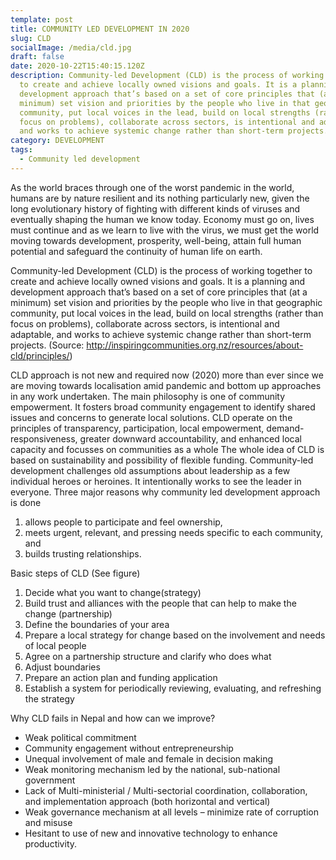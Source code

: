 ```yaml
---
template: post
title: COMMUNITY LED DEVELOPMENT IN 2020
slug: CLD
socialImage: /media/cld.jpg
draft: false
date: 2020-10-22T15:40:15.120Z
description: Community-led Development (CLD) is the process of working together
  to create and achieve locally owned visions and goals. It is a planning and
  development approach that’s based on a set of core principles that (at a
  minimum) set vision and priorities by the people who live in that geographic
  community, put local voices in the lead, build on local strengths (rather than
  focus on problems), collaborate across sectors, is intentional and adaptable,
  and works to achieve systemic change rather than short-term projects.
category: DEVELOPMENT
tags:
  - Community led development
---
```

As the world braces through one of the worst pandemic in the world, humans are by nature resilient and its nothing particularly new, given the long evolutionary history of fighting with different kinds of viruses and eventually shaping the human we know today. Economy must go on, lives must continue and as we learn to live with the virus, we must get the world moving towards development, prosperity, well-being, attain full human potential and safeguard the continuity of human life on earth.

Community-led Development (CLD) is the process of working together to create and achieve locally owned visions and goals. It is a planning and development approach that’s based on a set of core principles that (at a minimum) set vision and priorities by the people who live in that geographic community, put local voices in the lead, build on local strengths (rather than focus on problems), collaborate across sectors, is intentional and adaptable, and works to achieve systemic change rather than short-term projects.
(Source: http://inspiringcommunities.org.nz/resources/about-cld/principles/)

CLD approach is not new and required now (2020) more than ever since we are moving towards localisation amid pandemic and bottom up approaches in any work undertaken. The main philosophy is one of community empowerment. It fosters broad community engagement to identify shared issues and concerns to generate local solutions. CLD operate on the principles of transparency, participation, local empowerment, demand-responsiveness, greater downward accountability, and enhanced local capacity and focusses on communities as a whole The whole idea of CLD is based on sustainability and possibility of flexible funding.
Community-led development challenges old assumptions about leadership as a few individual heroes or heroines. It intentionally works to see the leader in everyone.
Three major reasons why community led development approach is done

1. allows people to participate and feel ownership, 
2. meets urgent, relevant, and pressing needs specific to each community, and 
3. builds trusting relationships. 

Basic steps of CLD (See figure)

1. Decide what you want to change(strategy)
2. Build trust and alliances with the people that can help to make the change (partnership)	
3. Define the boundaries of your area 
4. Prepare a local strategy for change based on the involvement and needs of local people
5. Agree on a partnership structure and clarify who does what 
6. Adjust boundaries
7. Prepare an action plan and funding application
8. Establish a system for periodically reviewing, evaluating, and refreshing the strategy 

Why CLD fails in Nepal and how can we improve?

* Weak political commitment 
* Community engagement without entrepreneurship 
* Unequal involvement of male and female in decision making
* Weak monitoring mechanism led by the national, sub-national government
* Lack of Multi-ministerial / Multi-sectorial coordination, collaboration, and implementation approach (both horizontal and vertical)
* Weak governance mechanism at all levels – minimize rate of corruption and misuse
* Hesitant to use of new and innovative technology to enhance productivity.